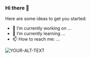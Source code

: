 ### Hi there 👋

Here are some ideas to get you started:

- 🔭 I’m currently working on ...
- 🌱 I’m currently learning ...
- 📫 How to reach me: ...

<picture>
 <img alt="YOUR-ALT-TEXT" src="https://www.google.com/imgres?imgurl=https%3A%2F%2Fupload.wikimedia.org%2Fwikipedia%2Fcommons%2Fthumb%2Fc%2Fcf%2FAngular_full_color_logo.svg%2F2048px-Angular_full_color_logo.svg.png&tbnid=-tXaGTITimKZvM&vet=12ahUKEwjIpNHJoNv-AhU6_zgGHUH6BO4QMygAegUIARC6AQ..i&imgrefurl=https%3A%2F%2Fcommons.wikimedia.org%2Fwiki%2FFile%3AAngular_full_color_logo.svg&docid=U1ErSnWEhAyIkM&w=2048&h=2048&q=angular%20language%20icon&ved=2ahUKEwjIpNHJoNv-AhU6_zgGHUH6BO4QMygAegUIARC6AQ">
</picture>
